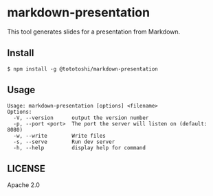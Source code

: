 # markdown-presentation

This tool generates slides for a presentation from Markdown.

## Install

```console
$ npm install -g @tototoshi/markdown-presentation
```

## Usage

```console
Usage: markdown-presentation [options] <filename>
Options:
  -V, --version      output the version number
  -p, --port <port>  The port the server will listen on (default: 8080)
  -w, --write        Write files
  -s, --serve        Run dev server
  -h, --help         display help for command
```

## LICENSE

Apache 2.0
